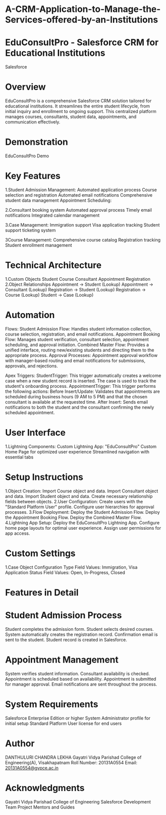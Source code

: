 # A-CRM-Application-to-Manage-the-Services-offered-by-an-Institutions

# EduConsultPro - Salesforce CRM for Educational Institutions
Salesforce

# Overview
EduConsultPro is a comprehensive Salesforce CRM solution tailored for educational institutions. It streamlines the entire student lifecycle, from initial inquiry and enrollment to ongoing support. This centralized platform manages courses, consultants, student data, appointments, and communication effectively.

# Demonstration
EduConsultPro Demo

# Key Features
1.Student Admission Management:
 Automated application process
 Course selection and registration
 Automated email notifications
 Comprehensive student data management
 Appointment Scheduling:

2.Consultant booking system
 Automated approval process
 Timely email notifications
 Integrated calendar management
 
3.Case Management:
 Immigration support
 Visa application tracking
 Student support ticketing system
 
3Course Management:
 Comprehensive course catalog
 Registration tracking
 Student enrollment management
 
# Technical Architecture
1.Custom Objects
 Student
 Course
 Consultant
 Appointment
 Registration
2.Object Relationships
 Appointment → Student (Lookup)
 Appointment → Consultant (Lookup)
 Registration → Student (Lookup)
 Registration → Course (Lookup)
 Student → Case (Lookup)
# Automation
 Flows:
 Student Admission Flow: Handles student information collection, course selection, registration, and email notifications.
 Appointment Booking Flow: Manages student verification, consultant selection, appointment scheduling, and approval initiation.
 Combined Master Flow: Provides a unified interface, routing new/existing students and directing them to the appropriate process.
 Approval Processes: Appointment approval workflow with manager-based routing and email notifications for submissions, approvals, and rejections.

 Apex Triggers:
 StudentTrigger: This trigger automatically creates a welcome case when a new student record is inserted. The case is used to track the student's onboarding process.
 AppointmentTrigger: This trigger performs the following actions:
 Before Insert/Update: Validates that appointments are scheduled during business hours (9 AM to 5 PM) and that the chosen consultant is available at the requested time.
 After Insert: Sends email notifications to both the student and the consultant confirming the newly scheduled appointment.

# User Interface
1.Lightning Components:
 Custom Lightning App: "EduConsultPro"
 Custom Home Page for optimized user experience
 Streamlined navigation with essential tabs
# Setup Instructions
1.Object Creation:
 Import Course object and data.
 Import Consultant object and data.
 Import Student object and data.
 Create necessary relationship fields between objects.
2.User Configuration:
 Create users with the "Standard Platform User" profile.
 Configure user hierarchies for approval processes.
3.Flow Deployment:
  Deploy the Student Admission Flow.
  Deploy the Appointment Booking Flow.
  Deploy the Combined Master Flow.
4.Lightning App Setup:
  Deploy the EduConsultPro Lightning App.
  Configure home page layouts for optimal user experience.
  Assign user permissions for app access.
# Custom Settings
1.Case Object Configuration
 Type Field Values: Immigration, Visa Application
 Status Field Values: Open, In-Progress, Closed
# Features in Detail
# Student Admission Process
 Student completes the admission form.
 Student selects desired courses.
 System automatically creates the registration record.
 Confirmation email is sent to the student.
 Student record is created in Salesforce.
# Appointment Management
 System verifies student information.
 Consultant availability is checked.
 Appointment is scheduled based on availability.
 Appointment is submitted for manager approval.
 Email notifications are sent throughout the process.
# System Requirements
 Salesforce Enterprise Edition or higher
 System Administrator profile for initial setup
 Standard Platform User license for end users
 
# Author
DANTHULURI CHANDRA LEKHA
Gayatri Vidya Parishad College of Engineering(A), Visakhapatnam
Roll Number: 20131A0554
Email: 20131A0554@gvpce.ac.in

# Acknowledgments
Gayatri Vidya Parishad College of Engineering
Salesforce Development Team
Project Mentors and Guides
